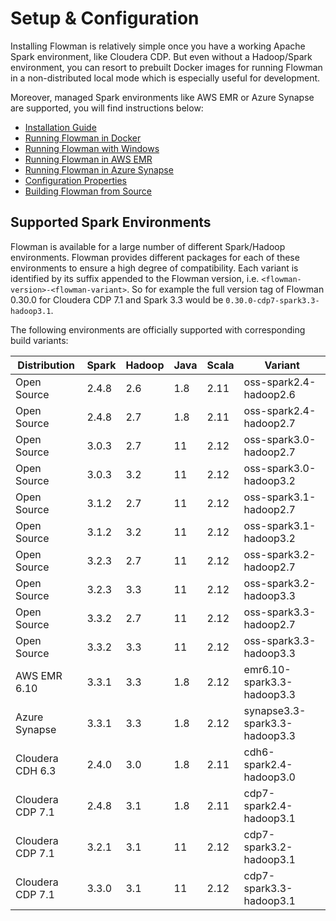 # Setup & Configuration

Installing Flowman is relatively simple once you have a working Apache Spark environment, like Cloudera CDP. But even 
without a Hadoop/Spark environment, you can resort to prebuilt Docker images for running Flowman in a non-distributed 
local mode which is especially useful for development.

Moreover, managed Spark environments like AWS EMR or Azure Synapse are supported, you will find instructions below:

* [Installation Guide](installation.md)
* [Running Flowman in Docker](docker.md)
* [Running Flowman with Windows](windows.md)
* [Running Flowman in AWS EMR](emr.md)
* [Running Flowman in Azure Synapse](synapse.md)
* [Configuration Properties](config.md)
* [Building Flowman from Source](building.md)


## Supported Spark Environments
Flowman is available for a large number of different Spark/Hadoop environments. Flowman provides different packages
for each of these environments to ensure a high degree of compatibility. Each variant is identified by its suffix
appended to the Flowman version, i.e. `<flowman-version>-<flowman-variant>`. So for example the full version tag
of Flowman 0.30.0 for Cloudera CDP 7.1 and Spark 3.3 would be `0.30.0-cdp7-spark3.3-hadoop3.1`.

The following environments are officially supported with corresponding build variants:

| Distribution     | Spark | Hadoop | Java | Scala | Variant                       |
|------------------|-------|--------|------|-------|-------------------------------|
| Open Source      | 2.4.8 | 2.6    | 1.8  | 2.11  | oss-spark2.4-hadoop2.6        |
| Open Source      | 2.4.8 | 2.7    | 1.8  | 2.11  | oss-spark2.4-hadoop2.7        |
| Open Source      | 3.0.3 | 2.7    | 11   | 2.12  | oss-spark3.0-hadoop2.7        |
| Open Source      | 3.0.3 | 3.2    | 11   | 2.12  | oss-spark3.0-hadoop3.2        |
| Open Source      | 3.1.2 | 2.7    | 11   | 2.12  | oss-spark3.1-hadoop2.7        |
| Open Source      | 3.1.2 | 3.2    | 11   | 2.12  | oss-spark3.1-hadoop3.2        |
| Open Source      | 3.2.3 | 2.7    | 11   | 2.12  | oss-spark3.2-hadoop2.7        |
| Open Source      | 3.2.3 | 3.3    | 11   | 2.12  | oss-spark3.2-hadoop3.3        |
| Open Source      | 3.3.2 | 2.7    | 11   | 2.12  | oss-spark3.3-hadoop2.7        |
| Open Source      | 3.3.2 | 3.3    | 11   | 2.12  | oss-spark3.3-hadoop3.3        |
| AWS EMR 6.10     | 3.3.1 | 3.3    | 1.8  | 2.12  | emr6.10-spark3.3-hadoop3.3    |
| Azure Synapse    | 3.3.1 | 3.3    | 1.8  | 2.12  | synapse3.3-spark3.3-hadoop3.3 |
| Cloudera CDH 6.3 | 2.4.0 | 3.0    | 1.8  | 2.11  | cdh6-spark2.4-hadoop3.0       |
| Cloudera CDP 7.1 | 2.4.8 | 3.1    | 1.8  | 2.11  | cdp7-spark2.4-hadoop3.1       |
| Cloudera CDP 7.1 | 3.2.1 | 3.1    | 11   | 2.12  | cdp7-spark3.2-hadoop3.1       |
| Cloudera CDP 7.1 | 3.3.0 | 3.1    | 11   | 2.12  | cdp7-spark3.3-hadoop3.1       |
